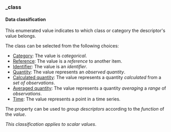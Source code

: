 ### _class

#### Data classification

This enumerated value indicates to which class or category the descriptor's value belongs.

The class can be selected from the following choices:

- [Category](_class_category): The value is *categorical*.
- [Reference](_class_reference): The value is a *reference* to another item.
- [Identifier](_class_identifier): The value is an *identifier*.
- [Quantity](_class_quantity): The value represents an *observed quantity*.
- [Calculated quantity](_class_quantity_calculated): The value represents a quantity *calculated* from a *set of observations*.
- [Averaged quantity](_class_quantity_averaged): The value represents a quantity *averaging* a *range* of *observations*.
- [Time](_class_time): The value represents a point in a time series.

The property can be used to *group descriptors* according to the *function* of the *value*.

*This classification applies to scalar values*.